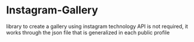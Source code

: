 # Instagram-Gallery
library to create a gallery using instagram technology  API is not required, it works through the json file that is generalized in each public profile
